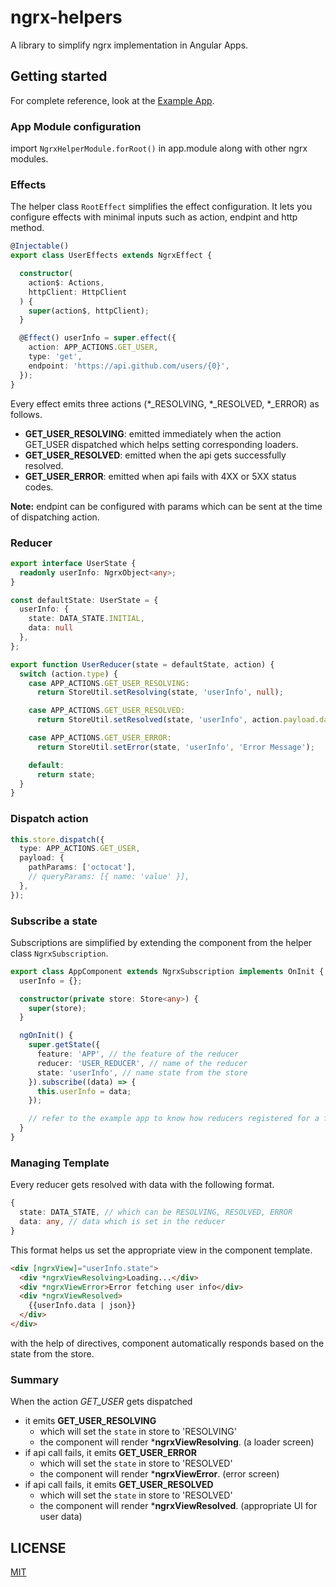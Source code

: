 # ngrx-helpers

A library to simplify ngrx implementation in Angular Apps.

## Getting started

For complete reference, look at the [Example App](https://github.com/madhusudhand/ngrx-helpers).

### App Module configuration

import `NgrxHelperModule.forRoot()` in app.module along with other ngrx modules.

### Effects

The helper class `RootEffect` simplifies the effect configuration.
It lets you configure effects with minimal inputs such as action, endpint and http method.

```ts
@Injectable()
export class UserEffects extends NgrxEffect {

  constructor(
    action$: Actions,
    httpClient: HttpClient
  ) {
    super(action$, httpClient);
  }

  @Effect() userInfo = super.effect({
    action: APP_ACTIONS.GET_USER,
    type: 'get',
    endpoint: 'https://api.github.com/users/{0}',
  });
}
```

Every effect emits three actions (*_RESOLVING, *_RESOLVED, *_ERROR) as follows.

* **GET_USER_RESOLVING**: emitted immediately when the action GET_USER dispatched which helps setting corresponding loaders.
* **GET_USER_RESOLVED**: emitted when the api gets successfully resolved.
* **GET_USER_ERROR**: emitted when api fails with 4XX or 5XX status codes.

**Note:** endpint can be configured with params which can be sent at the time of dispatching action.

### Reducer

```ts
export interface UserState {
  readonly userInfo: NgrxObject<any>;
}

const defaultState: UserState = {
  userInfo: {
    state: DATA_STATE.INITIAL,
    data: null
  },
};

export function UserReducer(state = defaultState, action) {
  switch (action.type) {
    case APP_ACTIONS.GET_USER_RESOLVING:
      return StoreUtil.setResolving(state, 'userInfo', null);

    case APP_ACTIONS.GET_USER_RESOLVED:
      return StoreUtil.setResolved(state, 'userInfo', action.payload.data);

    case APP_ACTIONS.GET_USER_ERROR:
      return StoreUtil.setError(state, 'userInfo', 'Error Message');

    default:
      return state;
  }
}
```

### Dispatch action

```ts
this.store.dispatch({
  type: APP_ACTIONS.GET_USER,
  payload: {
    pathParams: ['octocat'],
    // queryParams: [{ name: 'value' }],
  },
});
```

### Subscribe a state

Subscriptions are simplified by extending the component from the helper class `NgrxSubscription`.

```ts
export class AppComponent extends NgrxSubscription implements OnInit {
  userInfo = {};

  constructor(private store: Store<any>) {
    super(store);
  }

  ngOnInit() {
    super.getState({
      feature: 'APP', // the feature of the reducer
      reducer: 'USER_REDUCER', // name of the reducer
      state: 'userInfo', // name state from the store
    }).subscribe((data) => {
      this.userInfo = data;
    });

    // refer to the example app to know how reducers registered for a feature
  }
}
```

### Managing Template

Every reducer gets resolved with data with the following format.

```ts
{
  state: DATA_STATE, // which can be RESOLVING, RESOLVED, ERROR
  data: any, // data which is set in the reducer
}
```

This format helps us set the appropriate view in the component template.

```html
<div [ngrxView]="userInfo.state">
  <div *ngrxViewResolving>Loading...</div>
  <div *ngrxViewError>Error fetching user info</div>
  <div *ngrxViewResolved>
    {{userInfo.data | json}}
  </div>
</div>
```

with the help of directives, component automatically responds based on the state from the store.

### Summary

When the action *GET_USER* gets dispatched

* it emits **GET_USER_RESOLVING**
  * which will set the `state` in store to 'RESOLVING'
  * the component will render ***ngrxViewResolving**. (a loader screen)
* if api call fails, it emits **GET_USER_ERROR**
  * which will set the `state` in store to 'RESOLVED'
  * the component will render ***ngrxViewError**. (error screen)
* if api call fails, it emits **GET_USER_RESOLVED**
  * which will set the `state` in store to 'RESOLVED'
  * the component will render ***ngrxViewResolved**. (appropriate UI for user data)



## LICENSE

[MIT]

[MIT]: <https://github.com/madhusudhand/ngrx-helpers/blob/master/LICENSE>